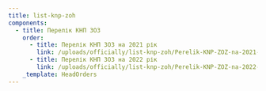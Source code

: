 ```yaml
---
title: list-knp-zoh
components:
  - title: Перелік КНП ЗОЗ
    order:
      - title: Перелік КНП ЗОЗ на 2021 рік
        link: /uploads/officially/list-knp-zoh/Perelik-KNP-ZOZ-na-2021-rik.xlsx
      - title: Перелік КНП ЗОЗ на 2022 рік
        link: /uploads/officially/list-knp-zoh/Perelik-KNP-ZOZ-na-2022-rik.xlsx
    _template: HeadOrders
---
```


